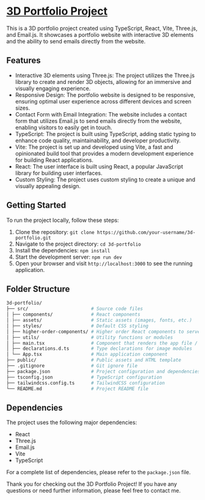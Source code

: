 # [3D Portfolio Project](omarcamacho.me)

This is a 3D portfolio project created using TypeScript, React, Vite, Three.js, and Email.js. It showcases a portfolio website with interactive 3D elements and the ability to send emails directly from the website.

## Features

- Interactive 3D elements using Three.js: The project utilizes the Three.js library to create and render 3D objects, allowing for an immersive and visually engaging experience.
- Responsive Design: The portfolio website is designed to be responsive, ensuring optimal user experience across different devices and screen sizes.
- Contact Form with Email Integration: The website includes a contact form that utilizes Email.js to send emails directly from the website, enabling visitors to easily get in touch.
- TypeScript: The project is built using TypeScript, adding static typing to enhance code quality, maintainability, and developer productivity.
- Vite: The project is set up and developed using Vite, a fast and opinionated build tool that provides a modern development experience for building React applications.
- React: The user interface is built using React, a popular JavaScript library for building user interfaces.
- Custom Styling: The project uses custom styling to create a unique and visually appealing design.

## Getting Started

To run the project locally, follow these steps:

1. Clone the repository: `git clone https://github.com/your-username/3d-portfolio.git`
2. Navigate to the project directory: `cd 3d-portfolio`
3. Install the dependencies: `npm install`
4. Start the development server: `npm run dev`
5. Open your browser and visit `http://localhost:3000` to see the running application.

## Folder Structure

```bash
3d-portfolio/
├── src/                       # Source code files
│ ├── components/              # React components
│ ├── assets/                  # Static assets (images, fonts, etc.)
│ ├── styles/                  # Default CSS styling
│ ├── higher-order-components/ # Higher order React components to serve as wrappers
│ ├── utils/                   # Utility functions or modules
│ ├── main.tsx                 # Component that renders the app file / creates root element
│ ├── declarations.d.ts        # Type declarations for image modules
│ └── App.tsx                  # Main application component
├── public/                    # Public assets and HTML template
├── .gitignore                 # Git ignore file
├── package.json               # Project configuration and dependencies
├── tsconfig.json              # TypeScript configuration
├── tailwindcss.config.ts      # TailwindCSS configuration
└── README.md                  # Project README file
```


## Dependencies

The project uses the following major dependencies:

- React
- Three.js
- Email.js
- Vite
- TypeScript

For a complete list of dependencies, please refer to the `package.json` file.

Thank you for checking out the 3D Portfolio Project! If you have any questions or need further information, please feel free to contact me.
